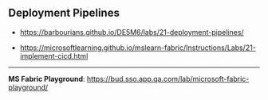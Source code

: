 ## Deployment Pipelines

- https://barbourians.github.io/DE5M6/labs/21-deployment-pipelines/

- https://microsoftlearning.github.io/mslearn-fabric/Instructions/Labs/21-implement-cicd.html

<hr>

**MS Fabric Playground**: https://bud.sso.app.qa.com/lab/microsoft-fabric-playground/

